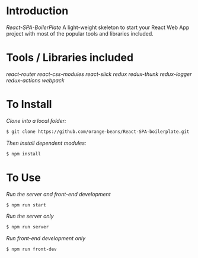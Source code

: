 # Introduction
*React-SPA-BoilerPlate*
A light-weight skeleton to start your React Web App project with most of the popular tools and libraries included.

# Tools / Libraries included
*react-router*
*react-css-modules*
*react-slick*
*redux*
*redux-thunk*
*redux-logger*
*redux-actions*
*webpack*

# To Install
*Clone into a local folder:*
```bash
$ git clone https://github.com/orange-beans/React-SPA-boilerplate.git
```
*Then install dependent modules:*
```bash
$ npm install
```

# To Use
*Run the server and front-end development*
```bash
$ npm run start
```

*Run the server only*
```bash
$ npm run server
```

*Run front-end development only*
```bash
$ npm run front-dev
```

